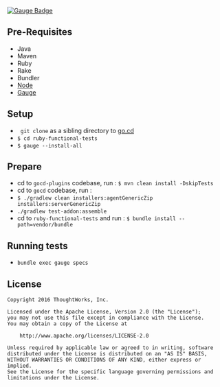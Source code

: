 [![Gauge
Badge](https://cdn.rawgit.com/getgauge/getgauge.github.io/master/Gauge_Badge.svg)](http://getgauge.io)

## Pre-Requisites
* Java
* Maven
* Ruby
* Rake
* Bundler
* [Node](https://nodejs.org/en/) 
* [Gauge](http://getgauge.io)

## Setup
* ``` git clone``` as a sibling directory to
  [go.cd](https://github.com/gocd/gocd)
* ```$ cd ruby-functional-tests```
* ```$ gauge --install-all```

## Prepare
* cd to ```gocd-plugins``` codebase, run : ```$ mvn clean install -DskipTests```
* cd to ```gocd``` codebase, run : 
* ```$ ./gradlew clean installers:agentGenericZip installers:serverGenericZip```
* ```./gradlew test-addon:assemble```
* cd to ```ruby-functional-tests``` and run : ```$ bundle install --path=vendor/bundle```
 

## Running tests

* ```bundle exec gauge specs```


## License

```plain
Copyright 2016 ThoughtWorks, Inc.

Licensed under the Apache License, Version 2.0 (the "License");
you may not use this file except in compliance with the License.
You may obtain a copy of the License at

    http://www.apache.org/licenses/LICENSE-2.0

Unless required by applicable law or agreed to in writing, software
distributed under the License is distributed on an "AS IS" BASIS,
WITHOUT WARRANTIES OR CONDITIONS OF ANY KIND, either express or implied.
See the License for the specific language governing permissions and
limitations under the License.
```
